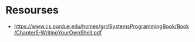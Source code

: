 # Resourses

- https://www.cs.purdue.edu/homes/grr/SystemsProgrammingBook/Book/Chapter5-WritingYourOwnShell.pdf